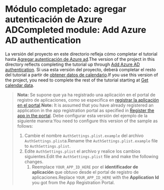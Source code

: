 # <a name="completed-module-add-azure-ad-authentication"></a><span data-ttu-id="e87da-101">Módulo completado: agregar autenticación de Azure AD</span><span class="sxs-lookup"><span data-stu-id="e87da-101">Completed module: Add Azure AD authentication</span></span>

<span data-ttu-id="e87da-102">La versión del proyecto en este directorio refleja cómo completar el tutorial hasta [Agregar autenticación de Azure ad](https://docs.microsoft.com/graph/tutorials/ios-swift?tutorial-step=3).</span><span class="sxs-lookup"><span data-stu-id="e87da-102">The version of the project in this directory reflects completing the tutorial up through [Add Azure AD authentication](https://docs.microsoft.com/graph/tutorials/ios-swift?tutorial-step=3).</span></span> <span data-ttu-id="e87da-103">Si usa esta versión del proyecto, deberá completar el resto del tutorial a partir de [obtener datos de calendario](https://docs.microsoft.com/graph/tutorials/ios-swift?tutorial-step=4).</span><span class="sxs-lookup"><span data-stu-id="e87da-103">If you use this version of the project, you need to complete the rest of the tutorial starting at [Get calendar data](https://docs.microsoft.com/graph/tutorials/ios-swift?tutorial-step=4).</span></span>

> <span data-ttu-id="e87da-104">**Nota:** Se supone que ya ha registrado una aplicación en el portal de registro de aplicaciones, como se especifica en [registrar la aplicación en el portal](https://docs.microsoft.com/graph/tutorials/ios-swift?tutorial-step=2).</span><span class="sxs-lookup"><span data-stu-id="e87da-104">**Note:** It is assumed that you have already registered an application in the app registration portal as specified in [Register the app in the portal](https://docs.microsoft.com/graph/tutorials/ios-swift?tutorial-step=2).</span></span> <span data-ttu-id="e87da-105">Debe configurar esta versión del ejemplo de la siguiente manera:</span><span class="sxs-lookup"><span data-stu-id="e87da-105">You need to configure this version of the sample as follows:</span></span>
>
> 1. <span data-ttu-id="e87da-106">Cambie el nombre `AuthSettings.plist.example` del archivo `AuthSettings.plist`a.</span><span class="sxs-lookup"><span data-stu-id="e87da-106">Rename the `AuthSettings.plist.example` file to `AuthSettings.plist`.</span></span>
> 1. <span data-ttu-id="e87da-107">Edite `AuthSettings.plist` el archivo y realice los cambios siguientes.</span><span class="sxs-lookup"><span data-stu-id="e87da-107">Edit the `AuthSettings.plist` file and make the following changes.</span></span>
>     1. <span data-ttu-id="e87da-108">Reemplace `YOUR_APP_ID_HERE` por el **identificador de aplicación** que obtuvo desde el portal de registro de aplicaciones.</span><span class="sxs-lookup"><span data-stu-id="e87da-108">Replace `YOUR_APP_ID_HERE` with the **Application Id** you got from the App Registration Portal.</span></span>
